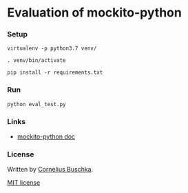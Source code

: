 # Evaluation of mockito-python

### Setup

```
virtualenv -p python3.7 venv/

. venv/bin/activate

pip install -r requirements.txt
```

### Run
```
python eval_test.py
```

### Links
* [mockito-python doc](https://mockito-python.readthedocs.io/en/latest/walk-through.html)

### License
Written by [Cornelius Buschka](https://github.com/cbuschka).

[MIT license](./license.txt)
